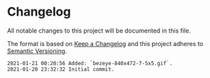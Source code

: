 # Changelog
All notable changes to this project will be documented in this file.

The format is based on [Keep a Changelog](http://keepachangelog.com/en/1.0.0/)
and this project adheres to [Semantic Versioning](http://semver.org/spec/v2.0.0.html).

```
2021-01-21 00:20:56 Added: `bezeye-840x472-7-5x5.gif`.
2021-01-20 23:32:32 Initial commit.
```
